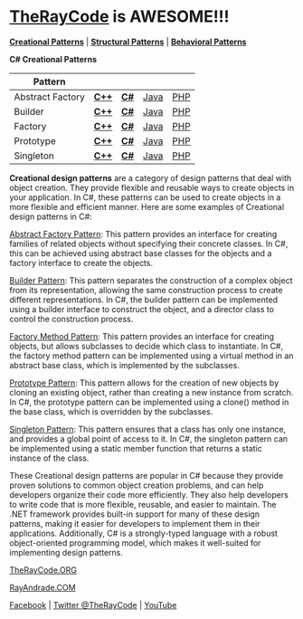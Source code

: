 # [TheRayCode](../../README.md) is AWESOME!!!

**[Creational Patterns](./README.md)** | **[Structural Patterns](../Structural/README.md)** | **[Behavioral Patterns](../Behavioral/README.md)**

**C# Creational Patterns**


|Pattern|   |   |   |   |
|---|---|---|---|---|
| Abstract Factory | [**C++**](../../../../CPP/Creational/AbstractFactory/README.md) | [**C#**](AbstractFactory/README.md) | [Java](../../../Java/Creational/AbstractFactory/README.md) | [PHP](../../../PHP/Creational/AbstractFactory/README.md) |
| Builder| [**C++**](../../../CPP/Creational/Builder/README.md) | [**C#**](../../../Csharp/Creational/Builder/README.md) | [Java](../../../Java/Creational/Builder/README.md) | [PHP](../../../PHP/Creational/Builder/README.md) |
| Factory | [**C++**](../../../CPP/Creational/Factory/README.md) | [**C#**](../../../Csharp/Creational/Factory/README.md) | [Java](../../../Java/Creational/Factory/README.md) | [PHP](../../../PHP/Creational/Factory/README.md) |
| Prototype | [**C++**](../../../CPP/Creational/Prototype/README.md) | [**C#**](../../../Csharp/Creational/Prototype/README.md) | [Java](../../../Java/Creational/Prototype/README.md) | [PHP](../../../PHP/Creational/Prototype/README.md) |
| Singleton | [**C++**](../../../CPP/Creational/Singleton/README.md) | [**C#**](../../../Csharp/Creational/Singleton/README.md) | [Java](../../../Java/Creational/Singleton/README.md) | [PHP](../../../PHP/Creational/Singleton/README.md) |


**Creational design patterns** are a category of design patterns that deal with object creation. They provide flexible and reusable ways to create objects in your application. In C#, these patterns can be used to create objects in a more flexible and efficient manner. Here are some examples of Creational design patterns in C#:

[Abstract Factory Pattern](./AbstractFactory/README.md): This pattern provides an interface for creating families of related objects without specifying their concrete classes. In C#, this can be achieved using abstract base classes for the objects and a factory interface to create the objects.

[Builder Pattern](./Builder/README.md): This pattern separates the construction of a complex object from its representation, allowing the same construction process to create different representations. In C#, the builder pattern can be implemented using a builder interface to construct the object, and a director class to control the construction process.

[Factory Method Pattern](./Factory/README.md): This pattern provides an interface for creating objects, but allows subclasses to decide which class to instantiate. In C#, the factory method pattern can be implemented using a virtual method in an abstract base class, which is implemented by the subclasses.

[Prototype Pattern](./Prototype/README.md): This pattern allows for the creation of new objects by cloning an existing object, rather than creating a new instance from scratch. In C#, the prototype pattern can be implemented using a clone() method in the base class, which is overridden by the subclasses.

[Singleton Pattern](./Singleton/README.md): This pattern ensures that a class has only one instance, and provides a global point of access to it. In C#, the singleton pattern can be implemented using a static member function that returns a static instance of the class.

These Creational design patterns are popular in C# because they provide proven solutions to common object creation problems, and can help developers organize their code more efficiently. They also help developers to write code that is more flexible, reusable, and easier to maintain. The .NET framework provides built-in support for many of these design patterns, making it easier for developers to implement them in their applications. Additionally, C# is a strongly-typed language with a robust object-oriented programming model, which makes it well-suited for implementing design patterns.

[TheRayCode.ORG](https://www.TheRayCode.org)

[RayAndrade.COM](https://www.RayAndrade.com)

[Facebook](https://www.facebook.com/TheRayCode/) | [Twitter @TheRayCode](https://www.twitter.com/TheRayCode/) | [YouTube](https://www.youtube.com/TheRayCode/)
